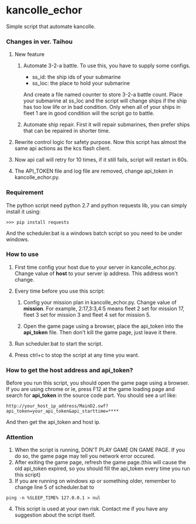 kancolle_echor
=========================

Simple script that automate kancolle.

### Changes in ver. Taihou
1. New feature

	1. Automate 3-2-a battle. To use this, you have to supply some configs. 

		* ss_id: the ship ids of your submarine
		* ss_loc: the place to hold your submarine

		And create a file named counter to store 3-2-a battle count. Place your submarine at ss_loc
		and the script will change ships if the ship has too low life or in bad condition. Only when all of your
		ships in fleet 1 are in good condition will the script go to battle.

	2. Automate ship repair. First it will repair submarines, then prefer ships that can be repaired in shorter time.

2. Rewrite control logic for safety purpose. Now this script has almost the same api actions as the kcs flash client.

3. Now api call will retry for 10 times, if it still fails, script will restart in 60s.

4. The API_TOKEN file and log file are removed, change api_token in kancolle_echor.py.


### Requirement
The python script need python 2.7 and python requests lib, you can simply install it using:

```
>>> pip install requests
```

And the scheduler.bat is a windows batch script so you need to be under windows.

### How to use
1. First time config your host due to your server in kancolle_echor.py. Change value of **host** to your server ip address. This address won't change.

2. Every time before you use this script:

	1. Config your mission plan in kancolle_echor.py. Change value of **mission**. For example, 2:17,3:3,4:5 means fleet 2 set for mission 17, fleet 3 set for mission 3 and fleet 4 set for mission 5.

	2. Open the game page using a browser, place the api_token into the **api_token** file. Then don't kill the game page, just leave it there.

3. Run scheduler.bat to start the script.

4. Press ctrl+c to stop the script at any time you want.


### How to get the host address and api_token?
Before you run this script, you should open the game page using a browser. If you are using chrome or ie, press F12 at the game loading page and search for **api_token** in the source code part. You should see a url like:
```
http://your_host_ip_address/MainD2.swf?api_token=your_api_token&api_starttime=****
```
And then get the api_token and host ip.

### Attention
1. When the script is running, DON'T PLAY GAME ON GAME PAGE. If you do so, the game page may tell you network error occured.
2. After exiting the game page, refresh the game page.(this will cause the old api_token expired, so you should fill the api_token every time you run this script)
3. If you are running on windows xp or something older, remember to change line 5 of scheduler.bat to 
```
ping -n %SLEEP_TIME% 127.0.0.1 > nul
```
4. This script is used at your own risk. Contact me if you have any suggestion about the script itself.

